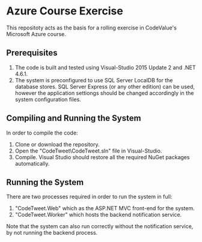 # Azure Course Exercise
This repositoty acts as the basis for a rolling exercise in CodeValue's Microsoft Azure course.
## Prerequisites
1. The code is built and tested using Visual-Studio 2015 Update 2 and .NET 4.6.1.
2. The system is preconfigured to use SQL Server LocalDB for the database stores. SQL Server Express (or any other edition) can be used, however the application settiongs should be changed accordingly in the system configuration files.

## Compiling and Running the System
In order to compile the code:

1. Clone or download the repository.
2. Open the "CodeTweet\CodeTweet.sln" file in Visual-Studio.
3. Compile. Visual Studio should restore all the required NuGet packages automatically.

## Running the System
There are two processes required in order to run the system in full:

1. "CodeTweet.Web" which as the ASP.NET MVC front-end for the system.
2. "CodeTweet.Worker" which hosts the backend notification service.

Note that the system can also run correctly without the notification service, by not running the backend process.
